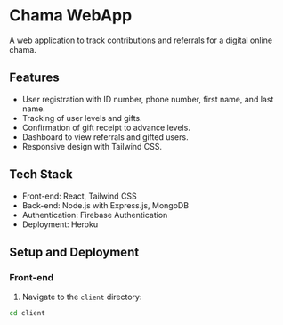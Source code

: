 # Chama WebApp

A web application to track contributions and referrals for a digital online chama.

## Features

- User registration with ID number, phone number, first name, and last name.
- Tracking of user levels and gifts.
- Confirmation of gift receipt to advance levels.
- Dashboard to view referrals and gifted users.
- Responsive design with Tailwind CSS.

## Tech Stack

- Front-end: React, Tailwind CSS
- Back-end: Node.js with Express.js, MongoDB
- Authentication: Firebase Authentication
- Deployment: Heroku

## Setup and Deployment

### Front-end

1. Navigate to the `client` directory:

```bash
cd client

